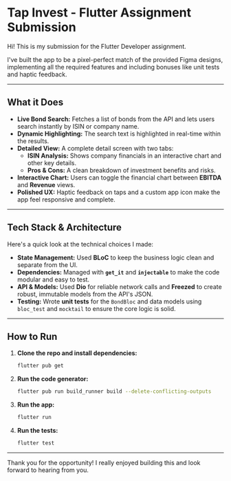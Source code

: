 # Tap Invest - Flutter Assignment Submission

Hi! This is my submission for the Flutter Developer assignment.

I've built the app to be a pixel-perfect match of the provided Figma designs, implementing all the required features and including bonuses like unit tests and haptic feedback.

---

## What it Does

* **Live Bond Search:** Fetches a list of bonds from the API and lets users search instantly by ISIN or company name.
* **Dynamic Highlighting:** The search text is highlighted in real-time within the results.
* **Detailed View:** A complete detail screen with two tabs:
  * **ISIN Analysis:** Shows company financials in an interactive chart and other key details.
  * **Pros & Cons:** A clean breakdown of investment benefits and risks.
* **Interactive Chart:** Users can toggle the financial chart between **EBITDA** and **Revenue** views.
* **Polished UX:** Haptic feedback on taps and a custom app icon make the app feel responsive and complete.

---

## Tech Stack & Architecture

Here's a quick look at the technical choices I made:

* **State Management:** Used **BLoC** to keep the business logic clean and separate from the UI.
* **Dependencies:** Managed with **`get_it`** and **`injectable`** to make the code modular and easy to test.
* **API & Models:** Used **Dio** for reliable network calls and **Freezed** to create robust, immutable models from the API's JSON.
* **Testing:** Wrote **unit tests** for the `BondBloc` and data models using `bloc_test` and `mocktail` to ensure the core logic is solid.

---

## How to Run

1. **Clone the repo and install dependencies:**

    ```bash
    flutter pub get
    ```

2. **Run the code generator:**

    ```bash
    flutter pub run build_runner build --delete-conflicting-outputs
    ```

3. **Run the app:**

    ```bash
    flutter run
    ```

4. **Run the tests:**

    ```bash
    flutter test
    ```

---

Thank you for the opportunity! I really enjoyed building this and look forward to hearing from you.
